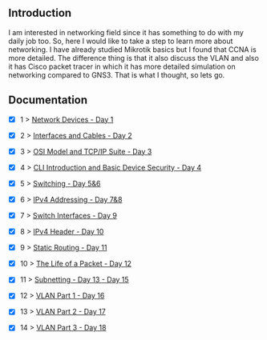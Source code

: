 ## Introduction
I am interested in networking field since it has something to do with my daily job too. So, here I would like to take a step to learn more about networking. I have already studied Mikrotik basics but I found that CCNA is more detailed. The difference thing is that it also discuss the VLAN and also it has Cisco packet tracer in which it has more detailed simulation on networking compared to GNS3. That is what I thought, so lets go. 


## Documentation

- [x] 1 > [ Network Devices - Day 1](Journey/001/Readme.md)
- [x] 2 > [ Interfaces and Cables - Day 2](Journey/002/Readme.md)
- [x] 3 > [ OSI Model and TCP/IP Suite - Day 3](Journey/003/Readme.md)
- [x] 4 > [ CLI Introduction and Basic Device Security - Day 4](Journey/004/Readme.md)
- [x] 5 > [ Switching - Day 5&6](Journey/005/Readme.md)
- [x] 6 > [ IPv4 Addressing - Day 7&8](Journey/006/Readme.md)
- [x] 7 > [ Switch Interfaces - Day 9](Journey/007/Readme.md)
- [x] 8 > [ IPv4 Header - Day 10](Journey/008/Readme.md)
- [x] 9 > [ Static Routing - Day 11](Journey/009/Readme.md)
- [x] 10 > [ The Life of a Packet - Day 12](Journey/010/Readme.md)
- [x] 11 > [ Subnetting - Day 13 - Day 15](Journey/011/Readme.md)
- [x] 12 > [ VLAN Part 1 - Day 16](Journey/012/Readme.md)
- [x] 13 > [ VLAN Part 2 - Day 17](Journey/013/Readme.md)
- [x] 14 > [ VLAN Part 3 - Day 18](Journey/014/Readme.md)



